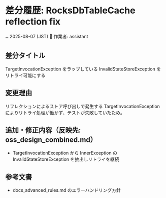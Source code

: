 # 差分履歴: RocksDbTableCache reflection fix

🗕 2025-08-07 (JST)
🧐 作業者: assistant

## 差分タイトル
TargetInvocationException をラップしている InvalidStateStoreException をリトライ可能にする

## 変更理由
リフレクションによるストア呼び出しで発生する TargetInvocationException によりリトライ処理が働かず、テストが失敗していたため。

## 追加・修正内容（反映先: oss_design_combined.md）
- TargetInvocationException から InnerException の InvalidStateStoreException を抽出しリトライを継続

## 参考文書
- docs_advanced_rules.md のエラーハンドリング方針
